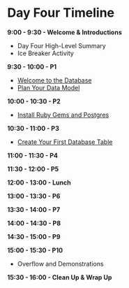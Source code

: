# Day Four Timeline
**9:00 - 9:30 - Welcome & Introductions**
  * Day Four High-Level Summary
  * Ice Breaker Activity

**9:30 - 10:00 - P1**
  * [Welcome to the Database](/back_end_development/welcome_to_the_database.md "Welcome to the Database")
  * [Plan Your Data Model](/back_end_development/plan_your_data_model.md "Plan Your Data Model")

**10:00 - 10:30 - P2**
  * [Install Ruby Gems and Postgres](/back_end_development/install_ruby_gems_and_postgres.md "Install Ruby Gems and Postgres")

**10:30 - 11:00 - P3**
  * [Create Your First Database Table](/back_end_development/create_your_first_database_table.md "Create Your First Database Table")

**11:00 - 11:30 - P4**

**11:30 - 12:00 - P5**

**12:00 - 13:00 - Lunch**

**13:00 - 13:30 - P6**

**13:30 - 14:00 - P7**

**14:00 - 14:30 - P8**

**14:30 - 15:00 - P9**

**15:00 - 15:30 - P10**
  * Overflow and Demonstrations

**15:30 - 16:00 - Clean Up & Wrap Up**
